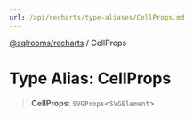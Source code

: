 ```yaml
---
url: /api/recharts/type-aliases/CellProps.md
---
```

[@sqlrooms/recharts](../index.md) / CellProps

# Type Alias: CellProps

> **CellProps**: `SVGProps`<`SVGElement`>
